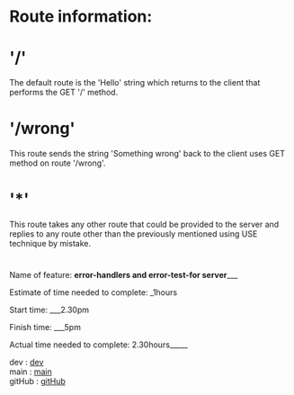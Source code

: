 # Route information:
# '/'
The default route is the 'Hello' string which returns to the client that performs the GET '/' method.


# '/wrong'
This route sends the string 'Something  wrong' back to the client uses GET method on route '/wrong'.

# '*'
This route takes any other route that could be provided to the server and replies to any route other than the previously mentioned using USE technique by mistake.


# 
Name of feature: ______error-handlers and error-test-for server_________

Estimate of time needed to complete: _1hours

Start time: ___2.30pm

Finish time: ___5pm

Actual time needed to complete: 2.30hours_____



dev : [dev](https://dana-server-deploy-dev.herokuapp.com/)</br>
main : [main](https://dana-server-deploy-prod.herokuapp.com/)</br>
gitHub : [gitHub](https://github.com/dana-younis/server-deployment-practice/pull/1)</br>
